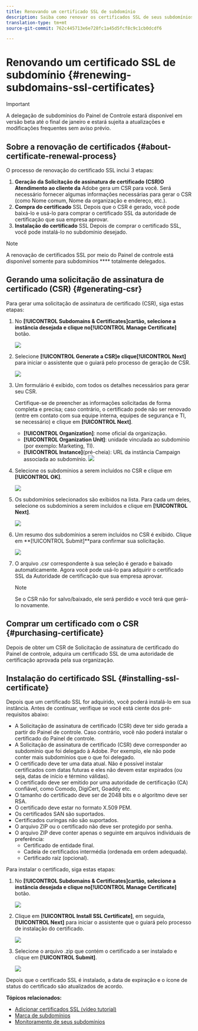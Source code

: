 ```yaml
---
title: Renovando um certificado SSL de subdomínio
description: Saiba como renovar os certificados SSL de seus subdomínios
translation-type: tm+mt
source-git-commit: 762c445713e6e728fc1a45d5fcf8c9c1cb0dcdf6

---
```



# Renovando um certificado SSL de subdomínio {#renewing-subdomains-ssl-certificates}

>[!IMPORTANT]
>
>A delegação de subdomínios do Painel de Controle estará disponível em versão beta até o final de janeiro e estará sujeita a atualizações e modificações frequentes sem aviso prévio.

## Sobre a renovação de certificados {#about-certificate-renewal-process}

O processo de renovação do certificado SSL inclui 3 etapas:

1. **Geração da Solicitação de assinatura de certificado (CSR)O Atendimento ao cliente da** Adobe gera um CSR para você. Será necessário fornecer algumas informações necessárias para gerar o CSR (como Nome comum, Nome da organização e endereço, etc.).
1. **Compra do certificado** SSL Depois que o CSR é gerado, você pode baixá-lo e usá-lo para comprar o certificado SSL da autoridade de certificação que sua empresa aprovar.
1. **Instalação do certificado** SSL Depois de comprar o certificado SSL, você pode instalá-lo no subdomínio desejado.

>[!NOTE]
>
>A renovação de certificados SSL por meio do Painel de controle está disponível somente para subdomínios **** totalmente delegados.

## Gerando uma solicitação de assinatura de certificado (CSR) {#generating-csr}

Para gerar uma solicitação de assinatura de certificado (CSR), siga estas etapas:

1. No **[!UICONTROL Subdomains & Certificates]**cartão, selecione a instância desejada e clique no**[!UICONTROL Manage Certificate]** botão.

   ![](assets/renewal1.png)

1. Selecione **[!UICONTROL Generate a CSR]**e clique**[!UICONTROL Next]** para iniciar o assistente que o guiará pelo processo de geração de CSR.

   ![](assets/renewal2.png)

1. Um formulário é exibido, com todos os detalhes necessários para gerar seu CSR.

   Certifique-se de preencher as informações solicitadas de forma completa e precisa; caso contrário, o certificado pode não ser renovado (entre em contato com sua equipe interna, equipes de segurança e TI, se necessário) e clique em **[!UICONTROL Next]**.

   * **[!UICONTROL Organization]**: nome oficial da organização.
   * **[!UICONTROL Organization Unit]**: unidade vinculada ao subdomínio (por exemplo: Marketing, TI).
   * **[!UICONTROL Instance]**(pré-cheia): URL da instância Campaign associada ao subdomínio.
   ![](assets/renewal3.png)

1. Selecione os subdomínios a serem incluídos no CSR e clique em **[!UICONTROL OK]**.

   ![](assets/renewal4.png)

1. Os subdomínios selecionados são exibidos na lista. Para cada um deles, selecione os subdomínios a serem incluídos e clique em **[!UICONTROL Next]**.

   ![](assets/renewal5.png)

1. Um resumo dos subdomínios a serem incluídos no CSR é exibido. Clique em **[!UICONTROL Submit]**para confirmar sua solicitação.

   ![](assets/renewal6.png)

1. O arquivo .csr correspondente à sua seleção é gerado e baixado automaticamente. Agora você pode usá-lo para adquirir o certificado SSL da Autoridade de certificação que sua empresa aprovar.

   >[!NOTE]
   >
   >Se o CSR não for salvo/baixado, ele será perdido e você terá que gerá-lo novamente.

## Comprar um certificado com o CSR {#purchasing-certificate}

Depois de obter um CSR de Solicitação de assinatura de certificado do Painel de controle, adquira um certificado SSL de uma autoridade de certificação aprovada pela sua organização.

## Instalação do certificado SSL {#installing-ssl-certificate}

Depois que um certificado SSL for adquirido, você poderá instalá-lo em sua instância. Antes de continuar, verifique se você está ciente dos pré-requisitos abaixo:

* A Solicitação de assinatura de certificado (CSR) deve ter sido gerada a partir do Painel de controle. Caso contrário, você não poderá instalar o certificado do Painel de controle.
* A Solicitação de assinatura de certificado (CSR) deve corresponder ao subdomínio que foi delegado à Adobe. Por exemplo, ele não pode conter mais subdomínios que o que foi delegado.
* O certificado deve ter uma data atual. Não é possível instalar certificados com datas futuras e eles não devem estar expirados (ou seja, datas de início e término válidas).
* O certificado deve ser emitido por uma autoridade de certificação (CA) confiável, como Comodo, DigiCert, Goaddy etc.
* O tamanho do certificado deve ser de 2048 bits e o algoritmo deve ser RSA.
* O certificado deve estar no formato X.509 PEM.
* Os certificados SAN são suportados.
* Certificados curingas não são suportados.
* O arquivo ZIP ou o certificado não deve ser protegido por senha.
* O arquivo ZIP deve conter apenas o seguinte em arquivos individuais de preferência:
   * Certificado de entidade final.
   * Cadeia de certificados intermédia (ordenada em ordem adequada).
   * Certificado raiz (opcional).

Para instalar o certificado, siga estas etapas:

1. No **[!UICONTROL Subdomains & Certificates]**cartão, selecione a instância desejada e clique no**[!UICONTROL Manage Certificate]** botão.

   ![](assets/renewal1.png)

1. Clique em **[!UICONTROL Install SSL Certificate]**, em seguida,**[!UICONTROL Next]** para iniciar o assistente que o guiará pelo processo de instalação do certificado.

   ![](assets/install1.png)

1. Selecione o arquivo .zip que contém o certificado a ser instalado e clique em **[!UICONTROL Submit]**.

   ![](assets/install2.png)

Depois que o certificado SSL é instalado, a data de expiração e o ícone de status do certificado são atualizados de acordo.

**Tópicos relacionados:**

* [Adicionar certificados SSL (vídeo tutorial)](https://docs.adobe.com/content/help/en/campaign-learn/campaign-standard-tutorials/administrating/control-panel/adding-ssl-certificates.html)
* [Marca de subdomínios](../../subdomains-certificates/using/subdomains-branding.md)
* [Monitoramento de seus subdomínios](../../subdomains-certificates/using/monitoring-subdomains.md)